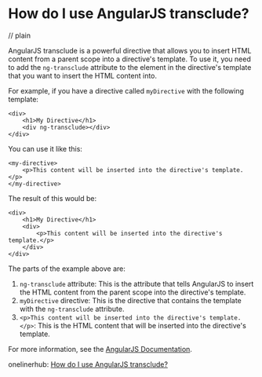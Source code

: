 # How do I use AngularJS transclude?
// plain

AngularJS transclude is a powerful directive that allows you to insert HTML content from a parent scope into a directive's template. To use it, you need to add the `ng-transclude` attribute to the element in the directive's template that you want to insert the HTML content into.

For example, if you have a directive called `myDirective` with the following template:

```
<div>
    <h1>My Directive</h1>
    <div ng-transclude></div>
</div>
```

You can use it like this:

```
<my-directive>
    <p>This content will be inserted into the directive's template.</p>
</my-directive>
```

The result of this would be:

```
<div>
    <h1>My Directive</h1>
    <div>
        <p>This content will be inserted into the directive's template.</p>
    </div>
</div>
```

The parts of the example above are:

1. `ng-transclude` attribute: This is the attribute that tells AngularJS to insert the HTML content from the parent scope into the directive's template.
2. `myDirective` directive: This is the directive that contains the template with the `ng-transclude` attribute.
3. `<p>This content will be inserted into the directive's template.</p>`: This is the HTML content that will be inserted into the directive's template.

For more information, see the [AngularJS Documentation](https://docs.angularjs.org/api/ng/directive/ngTransclude).

onelinerhub: [How do I use AngularJS transclude?](https://onelinerhub.com/angularjs/how-do-i-use-angularjs-transclude)